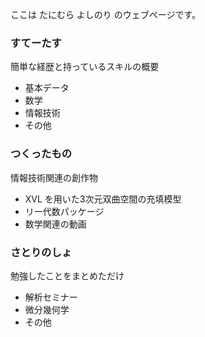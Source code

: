 ここは たにむら よしのり のウェブページです。

### すてーたす
簡単な経歴と持っているスキルの概要
- 基本データ
- 数学
- 情報技術
- その他

### つくったもの
情報技術関連の創作物
- XVL を用いた3次元双曲空間の充填模型
- リー代数パッケージ
- 数学関連の動画

### さとりのしょ
勉強したことをまとめただけ
- 解析セミナー
- 微分幾何学
- その他



